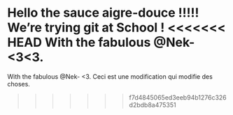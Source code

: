 Hello the sauce aigre-douce !!!!!
We’re trying git at School !
<<<<<<< HEAD
With the fabulous @Nek-  <3<3.
=======
With the fabulous @Nek-  <3.
Ceci est une modification qui modifie des choses.
>>>>>>> f7d4845065ed3eeb94b1276c326d2bdb8a475351
